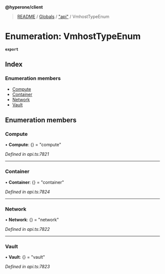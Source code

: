 **@hyperone/client**

> [README](../README.md) / [Globals](../globals.md) / ["api"](../modules/_api_.md) / VmhostTypeEnum

# Enumeration: VmhostTypeEnum

**`export`** 

## Index

### Enumeration members

* [Compute](_api_.vmhosttypeenum.md#compute)
* [Container](_api_.vmhosttypeenum.md#container)
* [Network](_api_.vmhosttypeenum.md#network)
* [Vault](_api_.vmhosttypeenum.md#vault)

## Enumeration members

### Compute

•  **Compute**: {} = "compute"

*Defined in api.ts:7821*

___

### Container

•  **Container**: {} = "container"

*Defined in api.ts:7824*

___

### Network

•  **Network**: {} = "network"

*Defined in api.ts:7822*

___

### Vault

•  **Vault**: {} = "vault"

*Defined in api.ts:7823*

